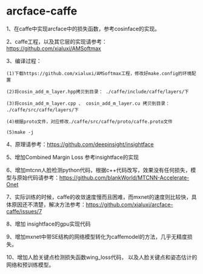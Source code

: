 # arcface-caffe

1、在caffe中实现arcface中的损失函数，参考cosinface的实现。

2、caffe工程，以及其它层的实现请参考：https://github.com/xialuxi/AMSoftmax

3、编译过程：

    (1)下载https://github.com/xialuxi/AMSoftmax工程，修改好make.config的环境配置
    
    (2)将cosin_add_m_layer.hpp拷贝到目录： ./caffe/include/caffe/layers/下
    
    (3)将cosin_add_m_layer.cpp 、 cosin_add_m_layer.cu 拷贝到目录： ./caffe/src/caffe/layers/下
    
    (4)根据proto文件，对应修改./caffe/src/caffe/proto/caffe.proto文件
    
    (5)make -j

4、原理请参考：https://github.com/deepinsight/insightface

5、增加Combined Margin Loss 参考insightface的实现

6、增加mtcnn人脸检测python代码，根据c++代码改写，效果没有任何损失，模型与原始代码请参考：https://github.com/blankWorld/MTCNN-Accelerate-Onet

7、实际训练的时候，caffe的收敛速度慢而且困难，而mxnet的速度则比较快，具体原因还不清楚，解决方法参考：https://github.com/xialuxi/arcface-caffe/issues/7

8、增加 insightface的gpu实现代码

9、增加mxnet中带SE结构的网络模型转化为caffemodel的方法，几乎无精度损失。

10、增加人脸关键点检测损失函数wing_loss代码， 以及人脸关键点和姿态估计的网络和预训练模型。
